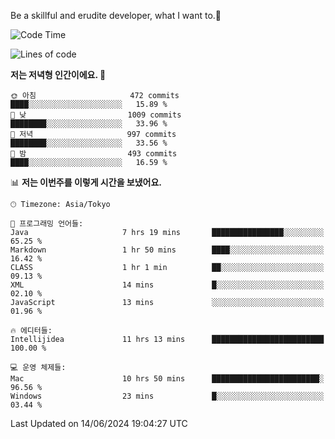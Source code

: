 Be a skillful and erudite developer, what I want to.👶

<!--START_SECTION:waka-->
![Code Time](http://img.shields.io/badge/Code%20Time-879%20hrs%2059%20mins-blue)

![Lines of code](https://img.shields.io/badge/%EC%A0%80%EB%8A%94%20%EC%97%AC%ED%83%9C%EA%B9%8C%EC%A7%80%20-2.3%20million%20%EC%A4%84%EC%9D%98%20%EC%BD%94%EB%93%9C%EB%A5%BC%20%EC%9E%91%EC%84%B1%ED%96%88%EC%96%B4%EC%9A%94.-blue)

**저는 저녁형 인간이에요. 🦉** 

```text
🌞 아침                     472 commits         ████░░░░░░░░░░░░░░░░░░░░░   15.89 % 
🌆 낮　                     1009 commits        ████████░░░░░░░░░░░░░░░░░   33.96 % 
🌃 저녁                     997 commits         ████████░░░░░░░░░░░░░░░░░   33.56 % 
🌙 밤　                     493 commits         ████░░░░░░░░░░░░░░░░░░░░░   16.59 % 
```


📊 **저는 이번주를 이렇게 시간을 보냈어요.** 

```text
🕑︎ Timezone: Asia/Tokyo

💬 프로그래밍 언어들: 
Java                     7 hrs 19 mins       ████████████████░░░░░░░░░   65.25 % 
Markdown                 1 hr 50 mins        ████░░░░░░░░░░░░░░░░░░░░░   16.42 % 
CLASS                    1 hr 1 min          ██░░░░░░░░░░░░░░░░░░░░░░░   09.13 % 
XML                      14 mins             █░░░░░░░░░░░░░░░░░░░░░░░░   02.10 % 
JavaScript               13 mins             ░░░░░░░░░░░░░░░░░░░░░░░░░   01.96 % 

🔥 에디터들: 
Intellijidea             11 hrs 13 mins      █████████████████████████   100.00 % 

💻 운영 체제들: 
Mac                      10 hrs 50 mins      ████████████████████████░   96.56 % 
Windows                  23 mins             █░░░░░░░░░░░░░░░░░░░░░░░░   03.44 % 
```


 Last Updated on 14/06/2024 19:04:27 UTC
<!--END_SECTION:waka-->
